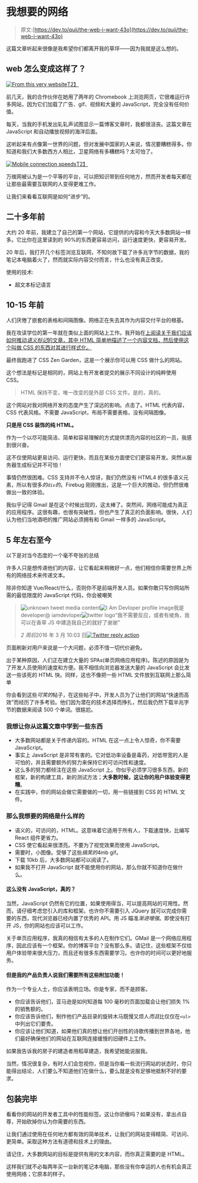 # 我想要的网络

> 原文:[https://dev.to/quii/the-web-i-want-43o](https://dev.to/quii/the-web-i-want-43o)

这篇文章听起来很像是我希望你们都离开我的草坪——因为我就是这么想的。

## web 怎么变成这样了？

[![From this very website](../Images/cf241528d2e0e74484e2d2970ed33297.png)T2】](https://res.cloudinary.com/practicaldev/image/fetch/s--YaL-WUiu--/c_limit%2Cf_auto%2Cfl_progressive%2Cq_auto%2Cw_880/https://i.imgur.com/en9Fc0c.png)

前几天，我的合作伙伴在她用了两年的 Chromebook 上浏览网页，它很难运行许多网站，因为它们加载了广告、gif、视频和大量的 JavaScript，完全没有任何价值。

每天，当我的手机发出轧轧声试图显示一篇博客文章时，我都很沮丧。这篇文章在 JavaScript 和自动播放视频的海洋后面。

这听起来有点像第一世界的问题，但对发展中国家的人来说，情况要糟糕得多。你知道和我们大多数西方人相比，卫星网络有多糟糕吗？太可怕了。

[![Mobile connection speeds](../Images/c626178e8d56ff7949c1486a8fa1d294.png)T2】](https://res.cloudinary.com/practicaldev/image/fetch/s--MBi-C1uC--/c_limit%2Cf_auto%2Cfl_progressive%2Cq_auto%2Cw_880/https://wearesocial-net.s3.amazonaws.com/uk/wp-content/uploads/sites/2/2017/01/Slide091.png)

万维网被认为是一个平等的平台，可以把知识带到任何地方，然而开发者每天都在让那些最需要互联网的人变得更难工作。

让我们来看看互联网是如何“进步”的。

## [](#20ish-years-ago)二十多年前

大约 20 年前，我建立了自己的第一个网站，它提供的内容和今天大多数网站一样多。它比你在这里读到的 90%的东西更容易访问，运行速度更快，更容易开发。

20 年后，我打开几个标签浏览互联网，不知何故下载了许多兆字节的数据，我的笔记本电脑着火了，然而就实际内容交付而言，什么也没有真正改变。

使用的技术:

*   超文本标记语言

## [](#1015-years-ago)10-15 年前

人们厌倦了嵌套的表格和间隔图像。网络正在失去其作为内容交付平台的根基。

我在攻读学位的第一年就在类似上面的网站上工作。我开始在[上阅读关于我们应该如何推动*语义标记*的文章，其中 HTML 简单地描述了一个内容文档，然后使用这个叫做 CSS 的东西对其进行样式化。](https://alistapart.com)

最终我跑进了 CSS Zen Garden，这是一个展示你可以用 CSS 做什么的网站。

这个想法是标记是相同的，网站上有开发者提交的展示不同设计的纯粹使用 CSS。

> HTML 保持不变，唯一改变的是外部 CSS 文件。是的，真的。

这个网站对我对网络开发的态度产生了深远的影响。点击了。HTML 代表内容，CSS 代表风格。不需要 JavaScript，布局不需要表格，没有间隔图像。

**只是用 CSS 装饰的纯 HTML。**

作为一个以尽可能简洁、简单和容易理解的方式提供漂亮内容的社区的一员，我感到很兴奋。

这不仅使网站更易访问、运行更快，而且在某些方面使它们更容易开发。突然从服务器生成标记并不可怕！

事情仍然很困难。CSS 支持并不令人惊讶，我们仍然没有 HTML4 的很多语义元素，所以有很多*的`div`的*。Firebug 刚刚推出，这是一个巨大的推动，但仍然很难做出一致的体验。

我似乎记得 Gmail 是在这个时候出现的，这太棒了。突然间，网络可能成为真正的应用程序。这很有趣，也很有突破性，但也产生了真正的负面影响。很快，人们认为他们当地酒吧的推广网站必须拥有和 Gmail 一样多的 JavaScript。

## [](#5-yearsish-till-present)5 年左右至今

以下是对当今态度的一个毫不夸张的总结

许多人只是想传递他们的内容，让它看起来稍微好一点，他们相信你需要世界上所有的网络技术来传递文本。

除非你知道 Vue/React/什么，否则你不是前端开发人员。如果你敢只写你网站所需的最低限度的 JavaScript 代码，你会被嘲笑

> ![unknown tweet media content](../Images/04c5e2ef110e4d877c20c86ff9427fc4.png)![I Am Devloper profile image](../Images/6d70b9abbf0bf1c0637433b3c86d4250.png)我是 developer@ iamdevloper![twitter logo](../Images/4c8a2313941dda016bf4d78d103264aa.png)“我不需要反应，或者有棱角，我可以在香草 JS 中建造我自己的就好了谢谢”
> 
> *2 周后*2016 年 3 月 10:03 日[![Twitter reply action](../Images/44d8b042100e231770330321e5b63d65.png)](https://twitter.com/intent/tweet?in_reply_to=704970333300740096)

页面刷新对用户来说是一个大问题，必须不惜一切代价避免。

出于某种原因，人们正在建立大量的 SPAs(单页网络应用程序)。陈述的原因是为了开发人员使用的速度和方便。我不相信向浏览器发送大量的 JavaScript 会比发送一些该死的 HTML 快。同样，这也不像把一些 HTML 文件放到互联网上那么简单

你会看到这些*可笑的*帖子，在这些帖子中，开发人员为了让他们的网站“快速而高效”而经历了许多考验。他们因为潜在的技术选择而挣扎，然后我仍然下载半兆字节的数据来阅读 500 个单词。很尴尬。

### 我想让你从这篇文章中学到一些东西

*   大多数网站都是关于传递内容的。HTML 在这一点上令人惊奇，你不需要 JavaScript。
*   事实上 JavaScript 是非常有害的。它对低功率设备是毒药，对低带宽的人是可怕的，并且需要额外的努力来保持它的可访问性和速度。
*   这么多的努力都倾注在这些 JavaScript 上。你似乎必须学习很多东西，新的框架，新的构建工具，新的测试方法；**大多数时候，这让你的用户体验变得更糟**。
*   在实践中，你的网站会做它需要做的一切，用一些链接到 CSS 的 HTML 文件。

### 那么我想要的网络是什么样的

*   语义的，可访问的，HTML。这意味着它适用于所有人，下载速度快，比编写 React 组件更省力。
*   CSS 使它看起来很漂亮。不要为了视觉效果而使用 JavaScript。
*   需要时，小图像。受够了这些*搞笑的*4mb gif。
*   下载 10kb 后，大多数网站都可以阅读了。
*   如果我不打开 JavaScript 就不能使用你的网站，那么你就不知道你在做什么。

#### [](#so-no-javascript-really)这么没有 JavaScript，真的？

当然，JavaScript 仍然有它的位置，如果使用得当，可以提高网站的可用性。然而，请仔细考虑您引入的库和框架。也许你不需要引入 JQuery 就可以完成你需要的东西，现代浏览器已经内置了优秀的 API。用 JS 瞄准*渐进增强*。即使没有打开 JS，你的网站也应该可以工作。

关于单页应用程序，我真的相信有太多的人在制作它们。GMail 是一个网络应用程序，因此应该有一个框架。你的博客平台？没有那么多。请记住，这些框架不仅给用户体验带来很大压力，而且还有很多东西需要学习。也许你的时间可以更好地服务。

#### 但是我的产品负责人说我们需要所有这些附加功能！

作为一个专业人士，你应该表明立场。你是专家，而不是顾客。

*   你应该告诉他们，亚马逊是如何知道每 100 毫秒的页面加载会让他们损失 1%的销售额的。
*   你应该告诉他们，制作他们产品目录的旋转木马既慢又烦人*而且*比仅仅在`<ul>`中列出它们要贵。
*   你应该让他们知道，如果他们真的想让他们开创性的诗歌传播到世界各地，他们最好确保他们的网站在互联网连接缓慢的旧硬件上工作。

如果我告诉我的房子的建造者用稻草建造，我希望她能说服我。

当然，情况很复杂，有时人们会忽视你，但是当你看一些流行网站的状态时，你只能得出结论，人们要么不知道他们在做什么，要么就是没有足够地抵制不好的要求。

## [](#wrapping-up)包装完毕

看看你的网站的开发者工具中的性能标签。这让你骄傲吗？如果没有，拿出点自尊，开始砍掉你认为你需要的东西。

让我们通过使用在任何地方都有效的简单技术，让我们的网站变得精简、可访问、更简单。采取这种方法有道德和技术上的理由。

请记住，大多数网站的目标是提供有用的文本内容，而你真正需要的是 HTML。

这样我们就不必每两年买一台新的笔记本电脑，那些没有你幸运的人也有机会真正使用网络；它原本的样子。